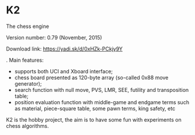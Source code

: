 K2
==
The chess engine

Version number: 0.79 (November, 2015)

Download link: https://yadi.sk/d/0xHZk-PCkjy9Y

. Main features:
- supports both UCI and Xboard interface;
- chess board presented as 120-byte array (so-called 0x88 move generator);
- search function with null move, PVS, LMR, SEE, futility and transposition table;
- position evaluation function with middle-game and endgame terms such as material,
  piece-square table, some pawn terms, king safety, etc

K2 is the hobby project, the aim is to have some fun with experiments on chess algorithms.
